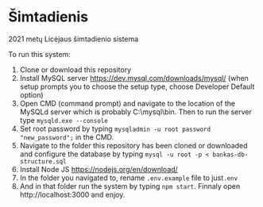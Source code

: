 # Šimtadienis

2021 metų Licėjaus šimtadienio sistema

To run this system:
1. Clone or download this repository
2. Install MySQL server https://dev.mysql.com/downloads/mysql/ (when setup prompts you to choose the setup type, choose Developer Default option)
3. Open CMD (command prompt) and navigate to the location of the MySQLd server which is probably C:\mysql\bin. Then to run the server type `mysqld.exe --console`
4. Set root password by typing `mysqladmin -u root password "new_password";` in the CMD.
5. Navigate to the folder this repository has been cloned or downloaded and configure the database by typing `mysql -u root -p < bankas-db-structure.sql`
6. Install Node JS https://nodejs.org/en/download/
7. In the folder you navigated to, rename `.env.example` file to just`.env`
8. And in that folder run the system by typing `npm start`. Finnaly open http://localhost:3000 and enjoy.
